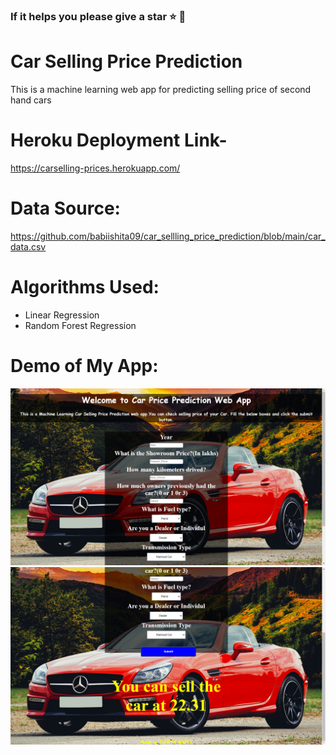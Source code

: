 ### If it helps you please give a star ⭐ 🙂
# Car Selling Price Prediction
This is a machine learning web app for predicting selling price of second hand cars

# Heroku Deployment Link-
https://carselling-prices.herokuapp.com/

# Data Source:
https://github.com/babiishita09/car_sellling_price_prediction/blob/main/car_data.csv

# Algorithms Used:
* Linear Regression
* Random Forest Regression

# Demo of My App:
![alt-text](https://github.com/babiishita09/car_sellling_price_prediction/blob/main/Screenshot%20(17).png)
![alt-text](https://github.com/babiishita09/car_sellling_price_prediction/blob/main/Screenshot%20(16).png)

